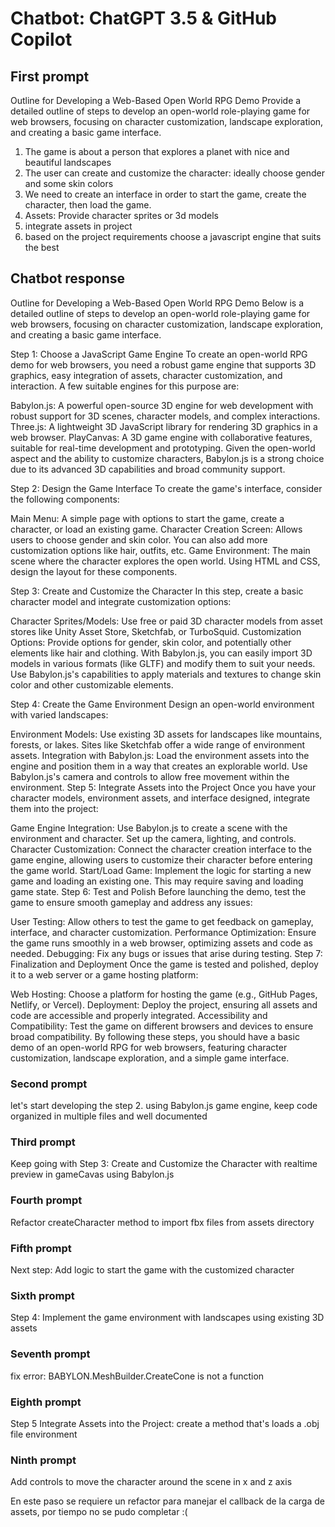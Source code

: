# Chatbot: ChatGPT 3.5 & GitHub Copilot

## First prompt
Outline for Developing a Web-Based Open World RPG Demo
Provide a detailed outline of steps to develop an open-world role-playing game for web browsers, focusing on character customization, landscape exploration, and creating a basic game interface.

1. The game is about a person that explores a planet with nice and beautiful landscapes
2. The user can create and customize the character: ideally choose gender and some skin colors
3. We need to create an interface in order to start the game, create the character, then load the game.
4. Assets: Provide character sprites or 3d models
5. integrate assets in project
6. based on the project requirements choose a javascript engine that suits the best

## Chatbot response

Outline for Developing a Web-Based Open World RPG Demo
Below is a detailed outline of steps to develop an open-world role-playing game for web browsers, focusing on character customization, landscape exploration, and creating a basic game interface.

Step 1: Choose a JavaScript Game Engine
To create an open-world RPG demo for web browsers, you need a robust game engine that supports 3D graphics, easy integration of assets, character customization, and interaction. A few suitable engines for this purpose are:

Babylon.js: A powerful open-source 3D engine for web development with robust support for 3D scenes, character models, and complex interactions.
Three.js: A lightweight 3D JavaScript library for rendering 3D graphics in a web browser.
PlayCanvas: A 3D game engine with collaborative features, suitable for real-time development and prototyping.
Given the open-world aspect and the ability to customize characters, Babylon.js is a strong choice due to its advanced 3D capabilities and broad community support.

Step 2: Design the Game Interface
To create the game's interface, consider the following components:

Main Menu: A simple page with options to start the game, create a character, or load an existing game.
Character Creation Screen: Allows users to choose gender and skin color. You can also add more customization options like hair, outfits, etc.
Game Environment: The main scene where the character explores the open world.
Using HTML and CSS, design the layout for these components.

Step 3: Create and Customize the Character
In this step, create a basic character model and integrate customization options:

Character Sprites/Models: Use free or paid 3D character models from asset stores like Unity Asset Store, Sketchfab, or TurboSquid.
Customization Options: Provide options for gender, skin color, and potentially other elements like hair and clothing.
With Babylon.js, you can easily import 3D models in various formats (like GLTF) and modify them to suit your needs. Use Babylon.js's capabilities to apply materials and textures to change skin color and other customizable elements.

Step 4: Create the Game Environment
Design an open-world environment with varied landscapes:

Environment Models: Use existing 3D assets for landscapes like mountains, forests, or lakes. Sites like Sketchfab offer a wide range of environment assets.
Integration with Babylon.js: Load the environment assets into the engine and position them in a way that creates an explorable world. Use Babylon.js's camera and controls to allow free movement within the environment.
Step 5: Integrate Assets into the Project
Once you have your character models, environment assets, and interface designed, integrate them into the project:

Game Engine Integration: Use Babylon.js to create a scene with the environment and character. Set up the camera, lighting, and controls.
Character Customization: Connect the character creation interface to the game engine, allowing users to customize their character before entering the game world.
Start/Load Game: Implement the logic for starting a new game and loading an existing one. This may require saving and loading game state.
Step 6: Test and Polish
Before launching the demo, test the game to ensure smooth gameplay and address any issues:

User Testing: Allow others to test the game to get feedback on gameplay, interface, and character customization.
Performance Optimization: Ensure the game runs smoothly in a web browser, optimizing assets and code as needed.
Debugging: Fix any bugs or issues that arise during testing.
Step 7: Finalization and Deployment
Once the game is tested and polished, deploy it to a web server or a game hosting platform:

Web Hosting: Choose a platform for hosting the game (e.g., GitHub Pages, Netlify, or Vercel).
Deployment: Deploy the project, ensuring all assets and code are accessible and properly integrated.
Accessibility and Compatibility: Test the game on different browsers and devices to ensure broad compatibility.
By following these steps, you should have a basic demo of an open-world RPG for web browsers, featuring character customization, landscape exploration, and a simple game interface.

### Second prompt
let's start developing the step 2. using Babylon.js game engine, keep code organized in multiple files and well documented

### Third prompt
Keep going with Step 3: Create and Customize the Character with realtime preview in gameCavas using Babylon.js

### Fourth prompt
Refactor createCharacter method to import fbx files from assets directory

### Fifth prompt
Next step: Add logic to start the game with the customized character

### Sixth prompt
Step 4: Implement the game environment with landscapes using existing 3D assets

### Seventh prompt
fix error: BABYLON.MeshBuilder.CreateCone is not a function

### Eighth prompt
Step 5 Integrate Assets into the Project: create a method that's loads a .obj file environment

### Ninth prompt
Add controls to move the character around the scene in x and z axis

En este paso se requiere un refactor para manejar el callback de la carga de assets, por tiempo no se pudo completar :(